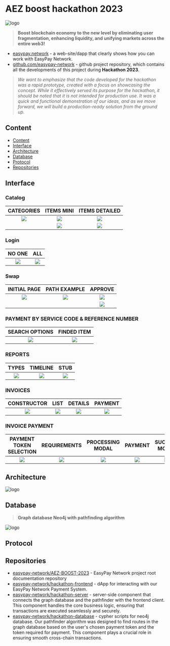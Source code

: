 # AEZ boost hackathon 2023

![logo](./resources/logo.jpg)

> **Boost blockchain economy to the new level by eliminating user fragmentation, enhancing liquidity, and unifying markets across the entire web3!**

* [easypay.network](https://easypay.network) - a web-site/dapp that clearly shows how you can work with EasyPay Network.
* [github.com/easypay-network](https://github.com/easypay-network) - github project repository, which contains all the developments of this project during **Hackathon 2023**.

<blockquote style="font-style: italic;"> We want to emphasize that the code developed for the hackathon was a rapid prototype, created with a focus on showcasing the concept. While it effectively served its purpose for the hackathon, it should be noted that it is not intended for production use. It was a quick and functional demonstration of our ideas, and as we move forward, we will build a production-ready solution from the ground up.
</blockquote>

## Content
* [Content](#Content)
* [Interface](#Interface)
* [Architecture](#Architecture)
* [Database](#Database)
* [Protocol](#Protocol)
* [Repositories](#Repositories)

## Interface

### Catalog
CATEGORIES                          |  ITEMS MINI                         |  ITEMS DETAILED                     |
:----------------------------------:|:-----------------------------------:|:-----------------------------------:|
![](./resources/screenshots/1.png)  |  ![](./resources/screenshots/2.png) | ![](./resources/screenshots/10.png) |
|                                   |  ![](./resources/screenshots/3.png) | ![](./resources/screenshots/11.png) |

### Login
NO ONE                              |  ALL                                |
:----------------------------------:|:-----------------------------------:|
![](./resources/screenshots/4.png)  |  ![](./resources/screenshots/5.png) |

### Swap
INITIAL PAGE                        |  PATH EXAMPLE                        | APPROVE                            |
:----------------------------------:|:------------------------------------:|:----------------------------------:|
![](./resources/screenshots/7.png)  |  ![](./resources/screenshots/6.png)  | ![](./resources/screenshots/8.png) |
|                                   |                                      | ![](./resources/screenshots/9.png) |

### PAYMENT BY SERVICE CODE & REFERENCE NUMBER
SEARCH OPTIONS                      |  FINDED ITEM                         |
:----------------------------------:|:------------------------------------:|
![](./resources/screenshots/12.png) |  ![](./resources/screenshots/13.png) |



### REPORTS
TYPES                                |  TIMELINE                            | STUB                                |
:-----------------------------------:|:------------------------------------:|:-----------------------------------:|
![](./resources/screenshots/14.png)  |  ![](./resources/screenshots/15.png) | ![](./resources/screenshots/16.png) |


### INVOICES
CONSTRUCTOR                          |  LIST                                | DETAILS                             | PAYMENT                             |
:-----------------------------------:|:------------------------------------:|:-----------------------------------:|:-----------------------------------:|
![](./resources/screenshots/17.png)  |  ![](./resources/screenshots/18.png) | ![](./resources/screenshots/19.png) | ![](./resources/screenshots/20.png) |

### INVOICE PAYMENT
PAYMENT TOKEN SELECTION              |REQUIREMENTS                         |  PROCESSING MODAL                    | PAYMENT                             | SUCCESS MODAL                       | EXPLORER                            |
:-----------------------------------:|:-----------------------------------:|:------------------------------------:|:-----------------------------------:|:-----------------------------------:|:-----------------------------------:|
![](./resources/screenshots/20.png)  |![](./resources/screenshots/21.png)  |  ![](./resources/screenshots/22.png) | ![](./resources/screenshots/25.png) | ![](./resources/screenshots/23.png) | ![](./resources/screenshots/24.png) |





## Architecture

![logo](./resources/architecture.jpg)

## Database

> **Graph database Neo4j with pathfinding algorithm**

![logo](./resources/database.png)

## Protocol

## Repositories

* [easypay-network/AEZ-BOOST-2023](https://github.com/easypay-network/AEZ-BOOST-2023) - EasyPay Network project root documentation repository
* [easypay-network/hackathon-frontend](https://github.com/easypay-network/hackathon-frontend) - dApp for interacting with our EasyPay Network Payment System.
* [easypay-network/hackathon-server](https://github.com/easypay-network/hackathon-server) - server-side component that connects the graph database and the pathfinder with the frontend client. This component handles the core business logic, ensuring that transactions are executed seamlessly and securely.
* [easypay-network/hackathon-database](https://github.com/easypay-network/hackathon-database) - cypher scripts for neo4j database. Our pathfinder algorithm was designed to find routes in the graph database based on the user's chosen payment token and the token required for payment. This component plays a crucial role in ensuring smooth cross-chain transactions.
